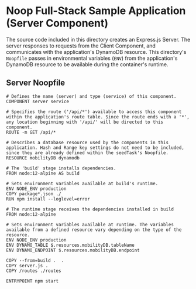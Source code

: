 # Noop Full-Stack Sample Application (Server Component)

The source code included in this directory creates an Express.js Server. The server responses to requests from the Client Component, and communicates with the application's DynamoDB resource. This directory's `Noopfile` passes in environmental variables (`ENV`) from the application's DynamoDB resource to be available during the container's runtime.

## Server Noopfile
```
# Defines the name (server) and type (service) of this component.
COMPONENT server service

# Specifies the route ('/api/*') available to access this component within the application's route table. Since the route ends with a '*', any location beginning with '/api/' will be directed to this component.
ROUTE -m GET /api/*

# Describes a database resource used by the components in this application. Hash and Range key settings do not need to be included, since they are already defined within the seedTask's Noopfile.
RESOURCE mobilityDB dynamodb

# The 'build' stage installs dependencies.
FROM node:12-alpine AS build

# Sets environment variables available at build's runtime.
ENV NODE_ENV production
COPY package*.json ./
RUN npm install --loglevel=error

# The runtime stage receives the dependencies installed in build
FROM node:12-alpine

# Sets environment variables available at runtime. The variables available from a defined resource vary depending on the type of the resource.
ENV NODE_ENV production
ENV DYNAMO_TABLE $.resources.mobilityDB.tableName
ENV DYNAMO_ENDPOINT $.resources.mobilityDB.endpoint

COPY --from=build .  .
COPY server.js .
COPY /routes ./routes

ENTRYPOINT npm start
```